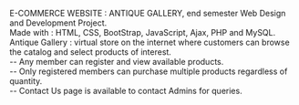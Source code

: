 E-COMMERCE WEBSITE : ANTIQUE GALLERY, end semester Web Design and Development Project.     
Made with : HTML, CSS, BootStrap, JavaScript, Ajax, PHP and MySQL.     
Antique Gallery : virtual store on the internet where customers can browse the catalog and select products of interest.    
 -- Any member can register and view available products.    
 -- Only registered members can purchase multiple products regardless of quantity.    
 -- Contact Us page is available to contact Admins for queries.    
